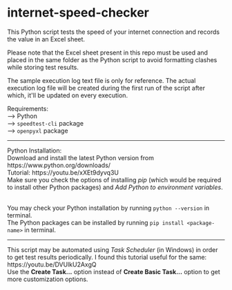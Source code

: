 # internet-speed-checker

This Python script tests the speed of your internet connection and records the value in an Excel sheet.

Please note that the Excel sheet present in this repo must be used and placed in the same folder as the Python script to avoid formatting clashes while storing test results.<br>

The sample execution log text file is only for reference. The actual execution log file will be created during the first run of the script after which, it'll be updated on every execution.

Requirements:<br>
--> Python<br>
--> `speedtest-cli` package<br>
--> `openpyxl` package

<hr>
Python Installation:<br>
Download and install the latest Python version from https://www.python.org/downloads/<br>
Tutorial: https://youtu.be/xXEt9dyvq3U<br>
Make sure you check the options of installing <i>pip</i> (which would be required to install other Python packages) and <i>Add Python to environment variables</i>.<br><br>

You may check your Python installation by running `python --version` in terminal.<br>
The Python packages can be installed by running `pip install <package-name>` in terminal.<br>

<hr>
This script may be automated using <i>Task Scheduler</i> (in Windows) in order to get test results periodically. I found this tutorial useful for the same: https://youtu.be/DVUlkU2AxgQ<br>
Use the <b>Create Task...</b> option instead of <b>Create Basic Task...</b> option to get more customization options.
